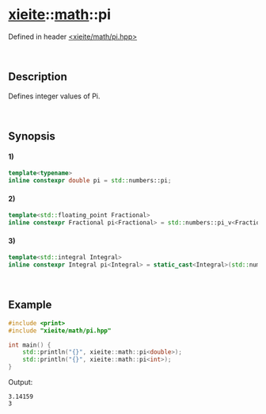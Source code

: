 # [xieite](../../xieite.md)\:\:[math](../../math.md)\:\:pi
Defined in header [<xieite/math/pi.hpp>](../../../include/xieite/math/pi.hpp)

&nbsp;

## Description
Defines integer values of Pi.

&nbsp;

## Synopsis
#### 1)
```cpp
template<typename>
inline constexpr double pi = std::numbers::pi;
```
#### 2)
```cpp
template<std::floating_point Fractional>
inline constexpr Fractional pi<Fractional> = std::numbers::pi_v<Fractional>;
```
#### 3)
```cpp
template<std::integral Integral>
inline constexpr Integral pi<Integral> = static_cast<Integral>(std::numbers::pi);
```

&nbsp;

## Example
```cpp
#include <print>
#include "xieite/math/pi.hpp"

int main() {
    std::println("{}", xieite::math::pi<double>);
    std::println("{}", xieite::math::pi<int>);
}
```
Output:
```
3.14159
3
```
